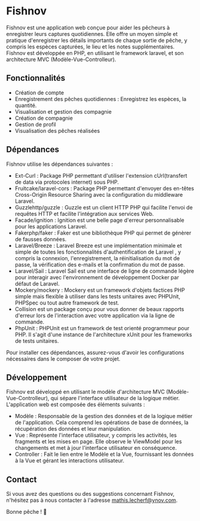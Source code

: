 # Fishnov

Fishnov est une application web conçue pour aider les pêcheurs à enregistrer leurs captures quotidiennes. Elle offre un moyen simple et pratique d'enregistrer les détails importants de chaque sortie de pêche, y compris les espèces capturées, le lieu et les notes supplémentaires. Fishnov est développée en PHP, en utilisant le framework laravel, et son architecture MVC (Modèle-Vue-Controlleur).

## Fonctionnalités

- Création de compte
- Enregistrement des pêches quotidiennes : Enregistrez les espèces, la quantité.
- Visualisation et gestion des compagnie
- Création de compagnie
- Gestion de profil
- Visualisation des pêches réalisées

## Dépendances

Fishnov utilise les dépendances suivantes :
      
- Ext-Curl  : Package PHP permettant d'utiliser l'extension cUrl(transfert de data via protocoles internet) sous PHP.
- Fruitcake/laravel-cors : Package PHP permettant d'envoyer des en-têtes Cross-Origin Resource Sharing avec la configuration du middleware Laravel.
- Guzzlehttp/guzzle : Guzzle est un client HTTP PHP qui facilite l'envoi de requêtes HTTP et facilite l'intégration aux services Web.
- Facade/ignition : Ignition est une belle page d'erreur personnalisable pour les applications Laravel.
- Fakerphp/faker : Faker est une bibliothèque PHP qui permet de génèrer de fausses données.
- Laravel/Breeze : Laravel Breeze est une implémentation minimale et simple de toutes les fonctionnalités d'authentification de Laravel , y compris la connexion, l'enregistrement, la réinitialisation du mot de passe, la vérification des e-mails et la confirmation du mot de passe.
- Laravel/Sail : Laravel Sail est une interface de ligne de commande légère pour interagir avec l'environnement de développement Docker par défaut de Laravel.
- Mockery/mockery : Mockery est un framework d'objets factices PHP simple mais flexible à utiliser dans les tests unitaires avec PHPUnit, PHPSpec ou tout autre framework de test. 
- Collision est un package conçu pour vous donner de beaux rapports d'erreur lors de l'interaction avec votre application via la ligne de commande.
- PhpUnit : PHPUnit est un framework de test orienté programmeur pour PHP. Il s'agit d'une instance de l'architecture xUnit pour les frameworks de tests unitaires.

Pour installer ces dépendances, assurez-vous d'avoir les configurations nécessaires dans le composer de votre projet.

## Développement

Fishnov est développé en utilisant le modèle d'architecture MVC (Modèle-Vue-Controlleur), qui sépare l'interface utilisateur de la logique métier. L'application web est composée des éléments suivants :

- Modèle : Responsable de la gestion des données et de la logique métier de l'application. Cela comprend les opérations de base de données, la récupération des données et leur manipulation.
- Vue : Représente l'interface utilisateur, y compris les activités, les fragments et les mises en page. Elle observe le ViewModel pour les changements et met à jour l'interface utilisateur en conséquence.
- Controller : Fait le lien entre le Modèle et la Vue, fournissant les données à la Vue et gérant les interactions utilisateur.


## Contact

Si vous avez des questions ou des suggestions concernant Fishnov, n'hésitez pas à nous contacter à l'adresse mathis.lecherf@ynov.com.

Bonne pêche ! 🎣
